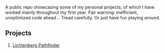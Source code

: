 
A public repo showcasing some of my personal projects; of which I have worked mainly throughout my first year.
Fair warning: inefficient, unoptimized code ahead... Tread carefully. Or just have fun playing around.

<h2>Projects</h2>

1. <a href="https://justin-pal.itch.io/lichtpath" target="_blank">Lichtenberg Pathfinder</a>
